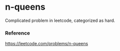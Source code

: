 # n-queens
Complicated problem in leetcode, categorized as hard.

### Reference

https://leetcode.com/problems/n-queens
